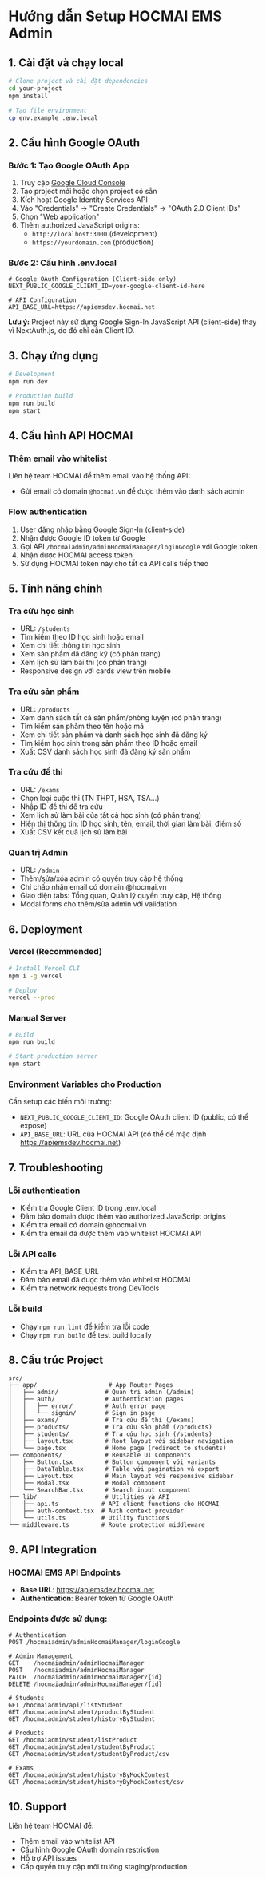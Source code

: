 # Hướng dẫn Setup HOCMAI EMS Admin

## 1. Cài đặt và chạy local

```bash
# Clone project và cài đặt dependencies
cd your-project
npm install

# Tạo file environment
cp env.example .env.local
```

## 2. Cấu hình Google OAuth

### Bước 1: Tạo Google OAuth App
1. Truy cập [Google Cloud Console](https://console.cloud.google.com/)
2. Tạo project mới hoặc chọn project có sẵn
3. Kích hoạt Google Identity Services API
4. Vào "Credentials" → "Create Credentials" → "OAuth 2.0 Client IDs"
5. Chọn "Web application"
6. Thêm authorized JavaScript origins:
   - `http://localhost:3000` (development)
   - `https://yourdomain.com` (production)

### Bước 2: Cấu hình .env.local
```env
# Google OAuth Configuration (Client-side only)
NEXT_PUBLIC_GOOGLE_CLIENT_ID=your-google-client-id-here

# API Configuration  
API_BASE_URL=https://apiemsdev.hocmai.net
```

**Lưu ý:** Project này sử dụng Google Sign-In JavaScript API (client-side) thay vì NextAuth.js, do đó chỉ cần Client ID.

## 3. Chạy ứng dụng

```bash
# Development
npm run dev

# Production build
npm run build
npm start
```

## 4. Cấu hình API HOCMAI

### Thêm email vào whitelist
Liên hệ team HOCMAI để thêm email vào hệ thống API:
- Gửi email có domain `@hocmai.vn` để được thêm vào danh sách admin

### Flow authentication
1. User đăng nhập bằng Google Sign-In (client-side)
2. Nhận được Google ID token từ Google
3. Gọi API `/hocmaiadmin/adminHocmaiManager/loginGoogle` với Google token
4. Nhận được HOCMAI access token
5. Sử dụng HOCMAI token này cho tất cả API calls tiếp theo

## 5. Tính năng chính

### Tra cứu học sinh
- URL: `/students`
- Tìm kiếm theo ID học sinh hoặc email
- Xem chi tiết thông tin học sinh
- Xem sản phẩm đã đăng ký (có phân trang)
- Xem lịch sử làm bài thi (có phân trang)
- Responsive design với cards view trên mobile

### Tra cứu sản phẩm  
- URL: `/products`
- Xem danh sách tất cả sản phẩm/phòng luyện (có phân trang)
- Tìm kiếm sản phẩm theo tên hoặc mã
- Xem chi tiết sản phẩm và danh sách học sinh đã đăng ký
- Tìm kiếm học sinh trong sản phẩm theo ID hoặc email
- Xuất CSV danh sách học sinh đã đăng ký sản phẩm

### Tra cứu đề thi
- URL: `/exams`
- Chọn loại cuộc thi (TN THPT, HSA, TSA...)
- Nhập ID đề thi để tra cứu
- Xem lịch sử làm bài của tất cả học sinh (có phân trang)
- Hiển thị thông tin: ID học sinh, tên, email, thời gian làm bài, điểm số
- Xuất CSV kết quả lịch sử làm bài

### Quản trị Admin
- URL: `/admin`
- Thêm/sửa/xóa admin có quyền truy cập hệ thống
- Chỉ chấp nhận email có domain @hocmai.vn
- Giao diện tabs: Tổng quan, Quản lý quyền truy cập, Hệ thống
- Modal forms cho thêm/sửa admin với validation

## 6. Deployment

### Vercel (Recommended)
```bash
# Install Vercel CLI
npm i -g vercel

# Deploy
vercel --prod
```

### Manual Server
```bash
# Build
npm run build

# Start production server
npm start
```

### Environment Variables cho Production
Cần setup các biến môi trường:
- `NEXT_PUBLIC_GOOGLE_CLIENT_ID`: Google OAuth client ID (public, có thể expose)
- `API_BASE_URL`: URL của HOCMAI API (có thể để mặc định https://apiemsdev.hocmai.net)

## 7. Troubleshooting

### Lỗi authentication
- Kiểm tra Google Client ID trong .env.local
- Đảm bảo domain được thêm vào authorized JavaScript origins
- Kiểm tra email có domain @hocmai.vn
- Kiểm tra email đã được thêm vào whitelist HOCMAI API

### Lỗi API calls
- Kiểm tra API_BASE_URL
- Đảm bảo email đã được thêm vào whitelist HOCMAI
- Kiểm tra network requests trong DevTools

### Lỗi build
- Chạy `npm run lint` để kiểm tra lỗi code
- Chạy `npm run build` để test build locally

## 8. Cấu trúc Project

```
src/
├── app/                    # App Router Pages
│   ├── admin/             # Quản trị admin (/admin)
│   ├── auth/              # Authentication pages
│   │   ├── error/         # Auth error page
│   │   └── signin/        # Sign in page
│   ├── exams/             # Tra cứu đề thi (/exams)
│   ├── products/          # Tra cứu sản phẩm (/products)
│   ├── students/          # Tra cứu học sinh (/students)
│   ├── layout.tsx         # Root layout với sidebar navigation
│   └── page.tsx           # Home page (redirect to students)
├── components/            # Reusable UI Components
│   ├── Button.tsx         # Button component với variants
│   ├── DataTable.tsx      # Table với pagination và export
│   ├── Layout.tsx         # Main layout với responsive sidebar
│   ├── Modal.tsx          # Modal component
│   └── SearchBar.tsx      # Search input component
├── lib/                   # Utilities và API
│   ├── api.ts            # API client functions cho HOCMAI
│   ├── auth-context.tsx  # Auth context provider
│   └── utils.ts          # Utility functions
└── middleware.ts         # Route protection middleware
```

## 9. API Integration

### HOCMAI EMS API Endpoints
- **Base URL**: https://apiemsdev.hocmai.net
- **Authentication**: Bearer token từ Google OAuth

### Endpoints được sử dụng:
```
# Authentication
POST /hocmaiadmin/adminHocmaiManager/loginGoogle

# Admin Management  
GET    /hocmaiadmin/adminHocmaiManager
POST   /hocmaiadmin/adminHocmaiManager
PATCH  /hocmaiadmin/adminHocmaiManager/{id}
DELETE /hocmaiadmin/adminHocmaiManager/{id}

# Students
GET /hocmaiadmin/api/listStudent
GET /hocmaiadmin/student/productByStudent
GET /hocmaiadmin/student/historyByStudent

# Products
GET /hocmaiadmin/student/listProduct
GET /hocmaiadmin/student/studentByProduct
GET /hocmaiadmin/student/studentByProduct/csv

# Exams
GET /hocmaiadmin/student/historyByMockContest
GET /hocmaiadmin/student/historyByMockContest/csv
```

## 10. Support

Liên hệ team HOCMAI để:
- Thêm email vào whitelist API
- Cấu hình Google OAuth domain restriction  
- Hỗ trợ API issues
- Cấp quyền truy cập môi trường staging/production
